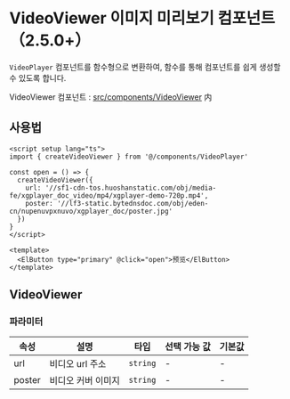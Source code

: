 # VideoViewer 이미지 미리보기 컴포넌트（2.5.0+）


`VideoPlayer` 컴포넌트를 함수형으로 변환하여, 함수를 통해 컴포넌트를 쉽게 생성할 수 있도록 합니다.

VideoViewer 컴포넌트 : [src/components/VideoViewer](https://github.com/kailong321200875/vue-element-plus-admin/tree/master/src/components/VideoViewer) 内

## 사용법

```vue
<script setup lang="ts">
import { createVideoViewer } from '@/components/VideoPlayer'

const open = () => {
  createVideoViewer({
    url: '//sf1-cdn-tos.huoshanstatic.com/obj/media-fe/xgplayer_doc_video/mp4/xgplayer-demo-720p.mp4',
    poster: '//lf3-static.bytednsdoc.com/obj/eden-cn/nupenuvpxnuvo/xgplayer_doc/poster.jpg'
  })
}
</script>

<template>
  <ElButton type="primary" @click="open">预览</ElButton>
</template>

```

## VideoViewer

### 파라미터

| 속성 | 설명 | 타입 | 선택 가능 값 | 기본값 |
| ---- | ---- | ---- | ---- | ---- |
| url | 비디오 url 주소 | `string` | - | - |
| poster | 비디오 커버 이미지 | `string` | - | - |
